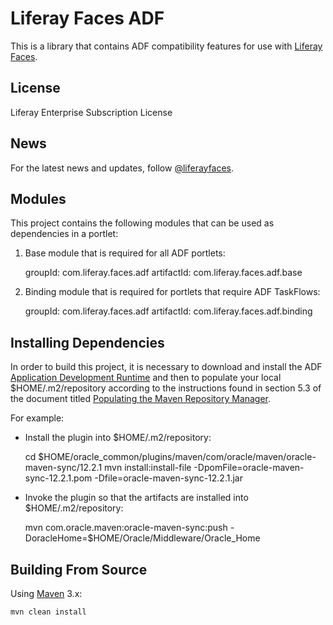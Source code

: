 # Liferay Faces ADF

This is a library that contains ADF compatibility features for use with
[Liferay Faces](http://www.liferay.com/community/liferay-projects/liferay-faces/overview).

## License

Liferay Enterprise Subscription License 

## News

For the latest news and updates, follow [@liferayfaces](https://twitter.com/liferayfaces).

## Modules

This project contains the following modules that can be used as dependencies in a portlet:

1) Base module that is required for all ADF portlets:

    groupId: com.liferay.faces.adf
    artifactId: com.liferay.faces.adf.base

2) Binding module that is required for portlets that require ADF TaskFlows:

    groupId: com.liferay.faces.adf
    artifactId: com.liferay.faces.adf.binding

## Installing Dependencies

In order to build this project, it is necessary to download and install the ADF [Application Development
Runtime](https://www.oracle.com/tools/downloads/application-development-framework-downloads.html) and then to populate
your local $HOME/.m2/repository according to the instructions found in section 5.3 of the document titled [Populating
the Maven Repository Manager](https://docs.oracle.com/middleware/1212/core/MAVEN/config_maven.htm#MAVEN311).

For example:

- Install the plugin into $HOME/.m2/repository:

	cd $HOME/oracle_common/plugins/maven/com/oracle/maven/oracle-maven-sync/12.2.1
	mvn install:install-file -DpomFile=oracle-maven-sync-12.2.1.pom -Dfile=oracle-maven-sync-12.2.1.jar

- Invoke the plugin so that the artifacts are installed into $HOME/.m2/repository:

	mvn com.oracle.maven:oracle-maven-sync:push -DoracleHome=$HOME/Oracle/Middleware/Oracle_Home

## Building From Source

Using [Maven](https://maven.apache.org/) 3.x:

	mvn clean install
